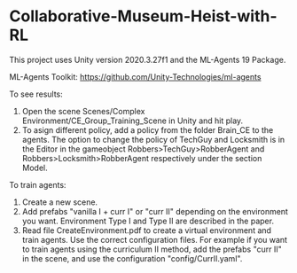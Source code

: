 # Collaborative-Museum-Heist-with-RL
This project uses Unity version 2020.3.27f1 and the ML-Agents 19 Package.

ML-Agents Toolkit: https://github.com/Unity-Technologies/ml-agents

To see results:
1. Open the scene Scenes/Complex Environment/CE_Group_Training_Scene in Unity and hit play. 
2. To asign different policy, add a policy from the folder Brain_CE to the agents. The option to change the policy of TechGuy and Locksmith is in the Editor in the gameobject Robbers>TechGuy>RobberAgent and Robbers>Locksmith>RobberAgent respectively under the section Model.

To train agents:
1. Create a new scene.
2. Add prefabs "vanilla I + curr I" or "curr II" depending on the environment you want. Environment Type I and Type II are described in the paper. 
3. Read file CreateEnvironment.pdf to create a virtual environment and train agents. Use the correct configuration files. For example if you want to train agents using the curriculum II method, add the prefabs "curr II" in the scene, and use the configuration "config/CurrII.yaml". 





